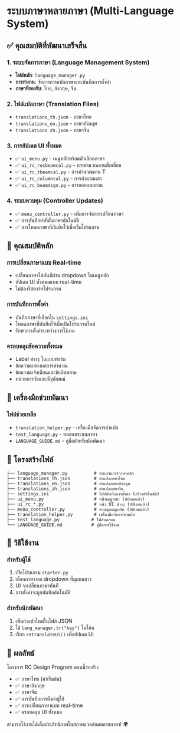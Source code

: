 # ระบบภาษาหลายภาษา (Multi-Language System)

## ✅ คุณสมบัติที่พัฒนาเสร็จสิ้น

### 1. ระบบจัดการภาษา (Language Management System)
- **ไฟล์หลัก**: `language_manager.py`
- **การทำงาน**: จัดการการแปลภาษาและบันทึกการตั้งค่า
- **ภาษาที่รองรับ**: ไทย, อังกฤษ, จีน

### 2. ไฟล์แปลภาษา (Translation Files)
- `translations_th.json` - ภาษาไทย
- `translations_en.json` - ภาษาอังกฤษ
- `translations_zh.json` - ภาษาจีน

### 3. การอัปเดต UI ทั้งหมด
- ✅ `ui_menu.py` - เมนูหลักพร้อมตัวเลือกภาษา
- ✅ `ui_rc_recbeamcal.py` - การคำนวณคานสี่เหลี่ยม
- ✅ `ui_rc_tbeamcal.py` - การคำนวณคาน T
- ✅ `ui_rc_columncal.py` - การคำนวณเสา
- ✅ `ui_rc_beamdsgn.py` - การออกแบบคาน

### 4. ระบบควบคุม (Controller Updates)
- ✅ `menu_controller.py` - เพิ่มการจัดการเปลี่ยนภาษา
- ✅ การบันทึกค่าที่ตั้งภาษาอัตโนมัติ
- ✅ การโหลดภาษาที่บันทึกไว้เมื่อเริ่มโปรแกรม

## 🎯 คุณสมบัติหลัก

### การเปลี่ยนภาษาแบบ Real-time
- เปลี่ยนภาษาได้ทันทีผ่าน dropdown ในเมนูหลัก
- อัปเดต UI ทั้งหมดแบบ real-time
- ไม่ต้องรีสตาร์ทโปรแกรม

### การบันทึกการตั้งค่า
- บันทึกภาษาที่เลือกใน `settings.ini`
- โหลดภาษาที่บันทึกไว้เมื่อเปิดโปรแกรมใหม่
- รักษาการตั้งค่าระหว่างการใช้งาน

### ครอบคลุมข้อความทั้งหมด
- Label ต่างๆ ในแบบฟอร์ม
- ข้อความแสดงผลการคำนวณ
- ข้อความแจ้งเตือนและข้อผิดพลาด
- หน่วยการวัดและสัญลักษณ์

## 🔧 เครื่องมือช่วยพัฒนา

### ไฟล์ช่วยเหลือ
- `translation_helper.py` - เครื่องมือจัดการคำแปล
- `test_language.py` - ทดสอบระบบภาษา
- `LANGUAGE_GUIDE.md` - คู่มือสำหรับนักพัฒนา

## 📁 โครงสร้างไฟล์

```
├── language_manager.py          # ระบบจัดการภาษาหลัก
├── translations_th.json         # คำแปลภาษาไทย
├── translations_en.json         # คำแปลภาษาอังกฤษ
├── translations_zh.json         # คำแปลภาษาจีน
├── settings.ini                 # ไฟล์บันทึกการตั้งค่า (สร้างอัตโนมัติ)
├── ui_menu.py                   # หน้าเมนูหลัก (อัปเดตแล้ว)
├── ui_rc_*.py                   # หน้า UI ต่างๆ (อัปเดตแล้ว)
├── menu_controller.py           # ควบคุมเมนูหลัก (อัปเดตแล้ว)
├── translation_helper.py        # เครื่องมือจัดการคำแปล
├── test_language.py            # ไฟล์ทดสอบ
└── LANGUAGE_GUIDE.md           # คู่มือการใช้งาน
```

## 🚀 วิธีใช้งาน

### สำหรับผู้ใช้
1. เปิดโปรแกรม `starter.py`
2. เลือกภาษาจาก dropdown ที่มุมบนขวา
3. UI จะเปลี่ยนภาษาทันที
4. การตั้งค่าจะถูกบันทึกอัตโนมัติ

### สำหรับนักพัฒนา
1. เพิ่มคำแปลใหม่ในไฟล์ JSON
2. ใช้ `lang_manager.tr("key")` ในโค้ด
3. เรียก `retranslateUi()` เพื่ออัปเดต UI

## 🎉 ผลลัพธ์

โครงการ RC Design Program ตอนนี้รองรับ:
- ✅ ภาษาไทย (ค่าเริ่มต้น)
- ✅ ภาษาอังกฤษ
- ✅ ภาษาจีน
- ✅ การบันทึกการตั้งค่าผู้ใช้
- ✅ การเปลี่ยนภาษาแบบ real-time
- ✅ ครอบคลุม UI ทั้งหมด

สามารถใช้งานได้เต็มประสิทธิภาพในสภาพแวดล้อมหลายภาษา! 🌍
